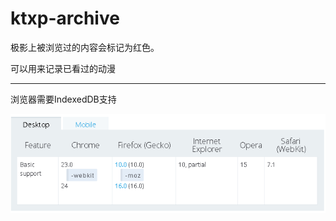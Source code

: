ktxp-archive
============

极影上被浏览过的内容会标记为红色。

可以用来记录已看过的动漫

-----

浏览器需要IndexedDB支持

![IndexedDB](https://raw.githubusercontent.com/silvernoo/ktxp-history/master/img/browser.png)